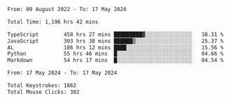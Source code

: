 
<!--START_SECTION:waka-->

```txt
From: 09 August 2022 - To: 17 May 2024

Total Time: 1,196 hrs 42 mins

TypeScript        458 hrs 27 mins █████████▓░░░░░░░░░░░░░░░   38.31 %
JavaScript        303 hrs 38 mins ██████▒░░░░░░░░░░░░░░░░░░   25.37 %
AL                186 hrs 12 mins ████░░░░░░░░░░░░░░░░░░░░░   15.56 %
Python            55 hrs 46 mins  █░░░░░░░░░░░░░░░░░░░░░░░░   04.66 %
Markdown          54 hrs 17 mins  █░░░░░░░░░░░░░░░░░░░░░░░░   04.54 %
```

<!--END_SECTION:waka-->











<!--END_SECTION:activity-->
<!--END_SECTION:activity-->
<!--END_SECTION:activity-->
<!--END_SECTION:activity-->
<!--END_SECTION:activity-->
<!--END_SECTION:activity-->
<!--END_SECTION:activity-->
<!--START_SECTION:activity-->
<!--START_SECTION:activity-->

```txt
From: 17 May 2024 - To: 17 May 2024

Total Keystrokes: 1862
Total Mouse Clicks: 302
```

<!--END_SECTION:activity-->
<!--END_SECTION:activity-->
